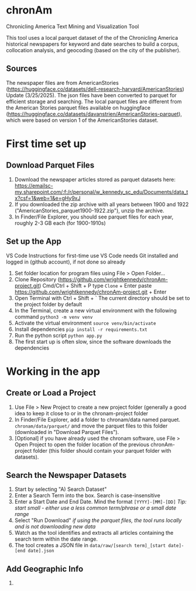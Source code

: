 # chronAm
Chronicling America Text Mining and Visualization Tool

This tool uses a local parquet dataset of the of the Chronicling America historical newspapers for keyword and date searches to build a corpus, collocation analysis, and geocoding (based on the city of the publisher). 

## Sources
The newspaper files are from AmericanStories (https://huggingface.co/datasets/dell-research-harvard/AmericanStories) Update (3/25/2025). The json files have been converted to parquet for efficient storage and searching. The local parquet files are different from the American Stories parquet files available on huggingface (https://huggingface.co/datasets/davanstrien/AmericanStories-parquet), which were based on version 1 of the AmericanStories dataset.

# First time set up
## Download Parquet Files
1. Download the newspaper articles stored as parquet datasets here: https://emailsc-my.sharepoint.com/:f:/r/personal/w_kennedy_sc_edu/Documents/data_tx?csf=1&web=1&e=gHy9xJ
2. If you downloaded the zip archive with all years between 1900 and 1922 ("AmericanStories_parquet1900-1922.zip"), unzip the archive.
3. In Finder/File Explorer, you should see parquet files for each year, roughly 2-3 GB each (for 1900-1910s)

## Set up the App
VS Code Instructions for first-time use
VS Code needs Git installed and logged in (github account), if not done so already
1. Set folder location for program files using File > Open Folder... 
2. Clone Repository (https://github.com/wrightkennedy/chronAm-project.git)
    Cmd/Ctrl + Shift + P
    type `Clone` + Enter
    paste https://github.com/wrightkennedy/chronAm-project.git + Enter
3. Open Terminal with Ctrl + Shift + `
    The current directory should be set to the project folder by default
4. In the Terminal, create a new virtual environment with the following command `python3 -m venv venv`
5. Activate the virtual environment `source venv/bin/activate`
6. Install dependencies `pip install -r requirements.txt`
7. Run the python script `python app.py`
8. The first start up is often slow, since the software downloads the dependencies

# Working in the app
## Create or Load a Project
1. Use File > New Project to create a new project folder (generally a good idea to keep it close to or in the chronam-project folder
2. In Finder/File Explorer, add a folder to chronam/data named parquet. `chronam/data/parquet/` and move the parquet files to this folder (downloaded in "Download Parquet Files").
3. [Optional] if you have already used the chronam software, use File > Open Project to open the folder location of the previous chronAm-project folder (this folder should contain your parquet folder with datasets).

## Search the Newspaper Datasets
1. Start by selecting "A) Search Dataset"
  1. Enter a Search Term into the box. Search is case-insensitive
  2. Enter a Start Date and End Date. Mind the format `[YYYY]-[MM]-[DD]`
     *Tip: start small - either use a less common term/phrase or a small date range*
2. Select "Run Download" *if using the parquet files, the tool runs locally and is not downloading new data*
3. Watch as the tool identifies and extracts all articles containing the search term within the date range.
4. The tool creates a JSON file in `data/raw/[search term]_[start date]-[end date].json`

## Add Geographic Info
1. 
